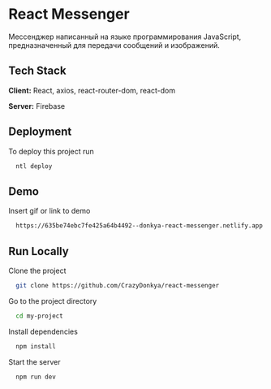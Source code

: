 # React Messenger

Мессенджер написанный на языке программирования JavaScript, предназначенный для передачи сообщений и изображений.



## Tech Stack

**Client:** React, axios, react-router-dom, react-dom

**Server:** Firebase


## Deployment

To deploy this project run

```bash
  ntl deploy
```


## Demo

Insert gif or link to demo


```bash
  https://635be74ebc7fe425a64b4492--donkya-react-messenger.netlify.app
```
## Run Locally

Clone the project

```bash
  git clone https://github.com/CrazyDonkya/react-messenger
```

Go to the project directory

```bash
  cd my-project
```

Install dependencies

```bash
  npm install
```

Start the server

```bash
  npm run dev 
```
